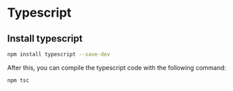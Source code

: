 # Typescript

## Install typescript

```sh
npm install typescript --save-dev
```

After this, you can compile the typescript code with the following command:

```sh
npm tsc
```